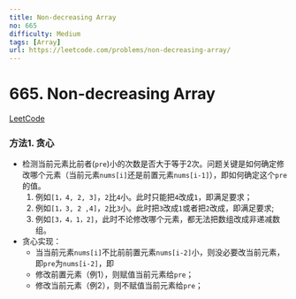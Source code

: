 ```yaml
---
title: Non-decreasing Array
no: 665
difficulty: Medium
tags: [Array]
url: https://leetcode.com/problems/non-decreasing-array/
---
```


# 665. Non-decreasing Array

[LeetCode](https://leetcode.com/problems/non-decreasing-array/)

### 方法1. 贪心

- 检测当前元素比前者(`pre`)小的次数是否大于等于2次。问题关键是如何确定修改哪个元素（当前元素`nums[i]`还是前置元素`nums[i-1]`），即如何确定这个`pre`的值。
  1. 例如`[1，4, 2, 3]`，`2`比`4`小。此时只能把`4`改成`1`，即满足要求；
  2. 例如`[1，3, 2 ,4]`，`2`比`3`小。此时把`3`改成`1`或者把`2`改成，即满足要求;
  3. 例如`[3，4，1，2]`，此时不论修改哪个元素，都无法把数组改成非递减数组。
- 贪心实现：
  - 当当前元素`nums[i]`不比前前置元素`nums[i-2]`小，则没必要改当前元素，即`pre`为`nums[i-2]`，即 
  - 修改前置元素（例1），则赋值当前元素给`pre`；
  - 修改当前元素（例2），则不赋值当前元素给`pre`；
  